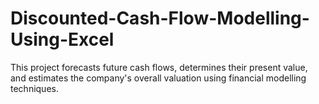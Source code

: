 # Discounted-Cash-Flow-Modelling-Using-Excel
This project forecasts future cash flows, determines their present value, and estimates the company's overall valuation using financial modelling techniques.
